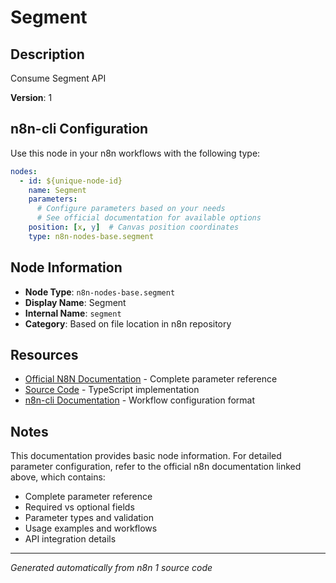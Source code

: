 # Segment

## Description

Consume Segment API

**Version**: 1

## n8n-cli Configuration

Use this node in your n8n workflows with the following type:

```yaml
nodes:
  - id: ${unique-node-id}
    name: Segment
    parameters:
      # Configure parameters based on your needs
      # See official documentation for available options
    position: [x, y]  # Canvas position coordinates
    type: n8n-nodes-base.segment
```

## Node Information

- **Node Type**: `n8n-nodes-base.segment`
- **Display Name**: Segment
- **Internal Name**: `segment`
- **Category**: Based on file location in n8n repository

## Resources

- [Official N8N Documentation](https://docs.n8n.io/integrations/builtin/app-nodes/n8n-nodes-base.segment/) - Complete parameter reference
- [Source Code](https://github.com/n8n-io/n8n/blob/master/packages/nodes-base/nodes/Segment/Segment.node.ts) - TypeScript implementation
- [n8n-cli Documentation](https://github.com/edenreich/n8n-cli) - Workflow configuration format

## Notes

This documentation provides basic node information. For detailed parameter configuration, 
refer to the official n8n documentation linked above, which contains:

- Complete parameter reference
- Required vs optional fields
- Parameter types and validation
- Usage examples and workflows
- API integration details

---
*Generated automatically from n8n 1 source code*
